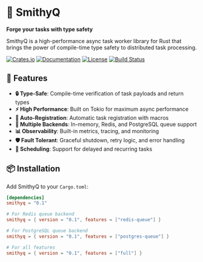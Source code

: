 # 🔨 SmithyQ

**Forge your tasks with type safety**

SmithyQ is a high-performance async task worker library for Rust that brings the power of compile-time type safety to distributed task processing.

[![Crates.io](https://img.shields.io/crates/v/smithyq.svg)](https://crates.io/crates/smithyq)
[![Documentation](https://docs.rs/smithyq/badge.svg)](https://docs.rs/smithyq)
[![License](https://img.shields.io/badge/license-MIT%2FApache--2.0-blue.svg)](LICENSE)
[![Build Status](https://github.com/AndreaBellomia/smithyq/workflows/CI/badge.svg)](https://github.com/AndreaBellomia/smithyq/actions)

## 🚀 Features

- **🔒 Type-Safe**: Compile-time verification of task payloads and return types
- **⚡ High Performance**: Built on Tokio for maximum async performance
- **🎯 Auto-Registration**: Automatic task registration with macros
- **🔄 Multiple Backends**: In-memory, Redis, and PostgreSQL queue support
- **📊 Observability**: Built-in metrics, tracing, and monitoring
- **🛡️ Fault Tolerant**: Graceful shutdown, retry logic, and error handling
- **📅 Scheduling**: Support for delayed and recurring tasks

## 📦 Installation

Add SmithyQ to your `Cargo.toml`:

```toml
[dependencies]
smithyq = "0.1"

# For Redis queue backend
smithyq = { version = "0.1", features = ["redis-queue"] }

# For PostgreSQL queue backend  
smithyq = { version = "0.1", features = ["postgres-queue"] }

# For all features
smithyq = { version = "0.1", features = ["full"] }